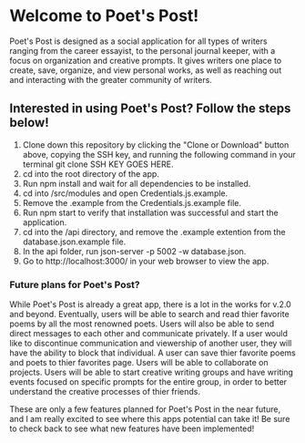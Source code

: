 # Welcome to Poet's Post!

Poet's Post is designed as a social application for all types of writers ranging from the career essayist, to the personal journal keeper, with a focus on organization and creative prompts. It gives writers one place to create, save, organize, and view personal works, as well as reaching out and interacting with the greater community of writers.

## Interested in using Poet's Post? Follow the steps below!

1. Clone down this repository by clicking the "Clone or Download" button above, copying the SSH key, and running the following command in your terminal git clone SSH KEY GOES HERE.
1. cd into the root directory of the app.
1. Run npm install and wait for all dependencies to be installed.
1. cd into /src/modules and open Credentials.js.example.
1. Remove the .example from the Credentials.js.example file.
1. Run npm start to verify that installation was successful and start the application.
1. cd into the /api directory, and remove the .example extention from the database.json.example file.
1. In the api folder, run json-server -p 5002 -w database.json.
1. Go to http://localhost:3000/ in your web browser to view the app.

### Future plans for Poet's Post?

While Poet's Post is already a great app, there is a lot in the works for v.2.0 and beyond.
Eventually, users will be able to search and read thier favorite poems by all the most renowned poets. Users will also be able to send direct messages to each other and communicate privately. If a user would like to discontinue communication and viewership of another user, they will have the ability to block that individual. A user can save thier favorite poems and poets to thier favorites page. Users will be able to collaborate on projects. Users will be able to start creative writing groups and have writing events focused on specific prompts for the entire group, in order to better understand the creative processes of thier friends.

These are only a few features planned for Poet's Post in the near future, and I am really excited to see where this apps potential can take it!
Be sure to check back to see what new features have been implemented!
